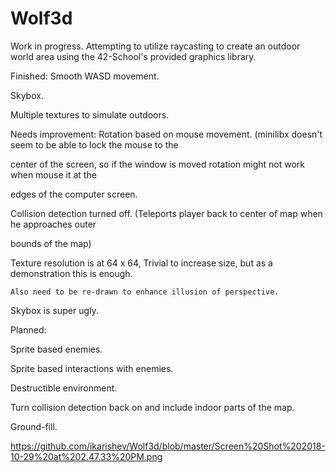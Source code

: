 # Wolf3d
Work in progress.
Attempting to utilize raycasting to create an outdoor world area using the 42-School's provided graphics library.

Finished:
  Smooth WASD movement.
  
  Skybox.
  
  Multiple textures to simulate outdoors.
  

Needs improvement:
  Rotation based on mouse movement. (minilibx doesn't seem to be able to lock the mouse to the
  
  center of the screen, so if the window is moved rotation might not work when mouse it at the
  
  edges of the computer screen.
  
  Collision detection turned off. (Teleports player back to center of map when he approaches outer
  
  bounds of the map)
  
  Texture resolution is at 64 x 64, Trivial to increase size, but as a demonstration this is enough.
  
    Also need to be re-drawn to enhance illusion of perspective.
    
  Skybox is super ugly.
  


Planned:

  Sprite based enemies.
  
  Sprite based interactions with enemies.
  
  Destructible environment.
  
  Turn collision detection back on and include indoor parts of the map.
  
  Ground-fill.
  


https://github.com/ikarishev/Wolf3d/blob/master/Screen%20Shot%202018-10-29%20at%202.47.33%20PM.png

